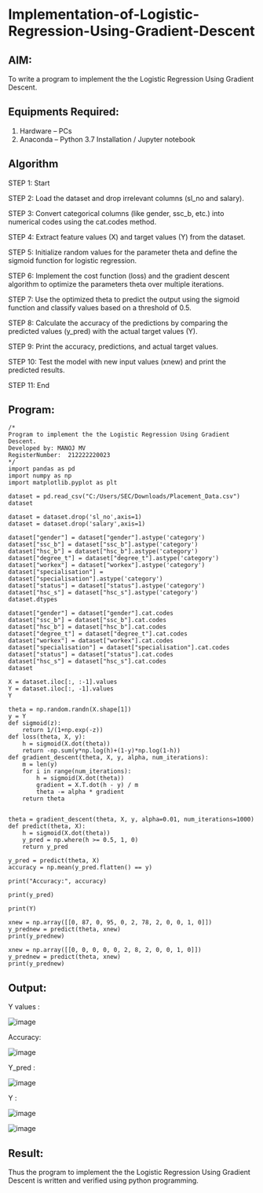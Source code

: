 # Implementation-of-Logistic-Regression-Using-Gradient-Descent

## AIM:
To write a program to implement the the Logistic Regression Using Gradient Descent.

## Equipments Required:
1. Hardware – PCs
2. Anaconda – Python 3.7 Installation / Jupyter notebook

## Algorithm
STEP 1: Start

STEP 2: Load the dataset and drop irrelevant columns (sl_no and salary).

STEP 3: Convert categorical columns (like gender, ssc_b, etc.) into numerical codes using the cat.codes method.

STEP 4: Extract feature values (X) and target values (Y) from the dataset.

STEP 5: Initialize random values for the parameter theta and define the sigmoid function for logistic regression.

STEP 6: Implement the cost function (loss) and the gradient descent algorithm to optimize the parameters theta over multiple iterations.

STEP 7: Use the optimized theta to predict the output using the sigmoid function and classify values based on a threshold of 0.5.

STEP 8: Calculate the accuracy of the predictions by comparing the predicted values (y_pred) with the actual target values (Y).

STEP 9: Print the accuracy, predictions, and actual target values.

STEP 10: Test the model with new input values (xnew) and print the predicted results.

STEP 11: End

## Program:
```
/*
Program to implement the the Logistic Regression Using Gradient Descent.
Developed by: MANOJ MV
RegisterNumber:  212222220023
*/
import pandas as pd
import numpy as np
import matplotlib.pyplot as plt

dataset = pd.read_csv("C:/Users/SEC/Downloads/Placement_Data.csv")
dataset

dataset = dataset.drop('sl_no',axis=1)
dataset = dataset.drop('salary',axis=1)

dataset["gender"] = dataset["gender"].astype('category')
dataset["ssc_b"] = dataset["ssc_b"].astype('category')
dataset["hsc_b"] = dataset["hsc_b"].astype('category')
dataset["degree_t"] = dataset["degree_t"].astype('category')
dataset["workex"] = dataset["workex"].astype('category')
dataset["specialisation"] = dataset["specialisation"].astype('category')
dataset["status"] = dataset["status"].astype('category')
dataset["hsc_s"] = dataset["hsc_s"].astype('category')
dataset.dtypes

dataset["gender"] = dataset["gender"].cat.codes
dataset["ssc_b"] = dataset["ssc_b"].cat.codes
dataset["hsc_b"] = dataset["hsc_b"].cat.codes
dataset["degree_t"] = dataset["degree_t"].cat.codes
dataset["workex"] = dataset["workex"].cat.codes
dataset["specialisation"] = dataset["specialisation"].cat.codes
dataset["status"] = dataset["status"].cat.codes
dataset["hsc_s"] = dataset["hsc_s"].cat.codes
dataset

X = dataset.iloc[:, :-1].values
Y = dataset.iloc[:, -1].values
Y

theta = np.random.randn(X.shape[1])
y = Y
def sigmoid(z):
    return 1/(1+np.exp(-z))
def loss(theta, X, y):
    h = sigmoid(X.dot(theta))
    return -np.sum(y*np.log(h)+(1-y)*np.log(1-h))
def gradient_descent(theta, X, y, alpha, num_iterations):
    m = len(y)
    for i in range(num_iterations):
        h = sigmoid(X.dot(theta))
        gradient = X.T.dot(h - y) / m
        theta -= alpha * gradient
    return theta


theta = gradient_descent(theta, X, y, alpha=0.01, num_iterations=1000)
def predict(theta, X):
    h = sigmoid(X.dot(theta))
    y_pred = np.where(h >= 0.5, 1, 0)
    return y_pred

y_pred = predict(theta, X)
accuracy = np.mean(y_pred.flatten() == y)

print("Accuracy:", accuracy)

print(y_pred)

print(Y)

xnew = np.array([[0, 87, 0, 95, 0, 2, 78, 2, 0, 0, 1, 0]])
y_prednew = predict(theta, xnew)
print(y_prednew)

xnew = np.array([[0, 0, 0, 0, 0, 2, 8, 2, 0, 0, 1, 0]])
y_prednew = predict(theta, xnew)
print(y_prednew)
```
## Output:
Y values : 

![image](https://github.com/user-attachments/assets/e8743b86-70f3-46bc-a839-b79afea55520)

Accuracy:

![image](https://github.com/user-attachments/assets/818acbc7-dfcc-4e66-bc27-0324f60c1d08)

Y_pred : 

![image](https://github.com/user-attachments/assets/cf0d5833-2901-40ec-820c-e8328aafa976)

Y : 

![image](https://github.com/user-attachments/assets/b8b99c2c-baa4-4cc7-8271-cde39d873cdc)

![image](https://github.com/user-attachments/assets/842747a7-6f2c-4fcd-848c-d075ce680c46)
## Result:
Thus the program to implement the the Logistic Regression Using Gradient Descent is written and verified using python programming.

